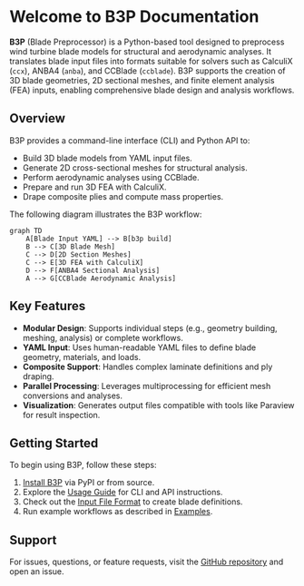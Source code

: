 # Welcome to B3P Documentation

**B3P** (Blade Preprocessor) is a Python-based tool designed to preprocess wind turbine blade models for structural and aerodynamic analyses. It translates blade input files into formats suitable for solvers such as CalculiX (`ccx`), ANBA4 (`anba`), and CCBlade (`ccblade`). B3P supports the creation of 3D blade geometries, 2D sectional meshes, and finite element analysis (FEA) inputs, enabling comprehensive blade design and analysis workflows.

## Overview

B3P provides a command-line interface (CLI) and Python API to:

- Build 3D blade models from YAML input files.
- Generate 2D cross-sectional meshes for structural analysis.
- Perform aerodynamic analyses using CCBlade.
- Prepare and run 3D FEA with CalculiX.
- Drape composite plies and compute mass properties.

The following diagram illustrates the B3P workflow:

```mermaid
graph TD
    A[Blade Input YAML] --> B[b3p build]
    B --> C[3D Blade Mesh]
    C --> D[2D Section Meshes]
    C --> E[3D FEA with CalculiX]
    D --> F[ANBA4 Sectional Analysis]
    A --> G[CCBlade Aerodynamic Analysis]
```

## Key Features

- **Modular Design**: Supports individual steps (e.g., geometry building, meshing, analysis) or complete workflows.
- **YAML Input**: Uses human-readable YAML files to define blade geometry, materials, and loads.
- **Composite Support**: Handles complex laminate definitions and ply draping.
- **Parallel Processing**: Leverages multiprocessing for efficient mesh conversions and analyses.
- **Visualization**: Generates output files compatible with tools like Paraview for result inspection.

## Getting Started

To begin using B3P, follow these steps:

1. [Install B3P](installation.md) via PyPI or from source.
2. Explore the [Usage Guide](usage.md) for CLI and API instructions.
3. Check out the [Input File Format](use/inputfile.md) to create blade definitions.
4. Run example workflows as described in [Examples](examples/blade_test.md).


## Support

For issues, questions, or feature requests, visit the [GitHub repository](https://github.com/wr1/b3p) and open an issue.

